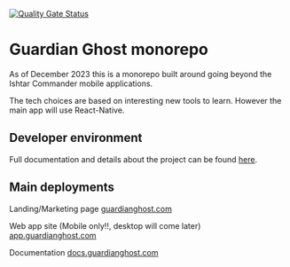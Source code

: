 [![Quality Gate Status](https://sonarcloud.io/api/project_badges/measure?project=NigelBreslaw_guardian-ghost&metric=alert_status)](https://sonarcloud.io/summary/new_code?id=NigelBreslaw_guardian-ghost)

# Guardian Ghost monorepo

As of December 2023 this is a monorepo built around going beyond the Ishtar Commander mobile applications.

The tech choices are based on interesting new tools to learn. However the main app will use React-Native.

## Developer environment

Full documentation and details about the project can be found [here](https://docs.guardianghost.com).

## Main deployments

Landing/Marketing page [guardianghost.com](https://guardianghost.com)

Web app site (Mobile only!!, desktop will come later) [app.guardianghost.com](https://app.guardianghost.com)

Documentation [docs.guardianghost.com](https://docs.guardianghost.com)